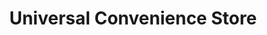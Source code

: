 ---
title: "Universal Convenience Store"
url: /bristol/universal-convenience-store/
shop: Lebensmittel
---